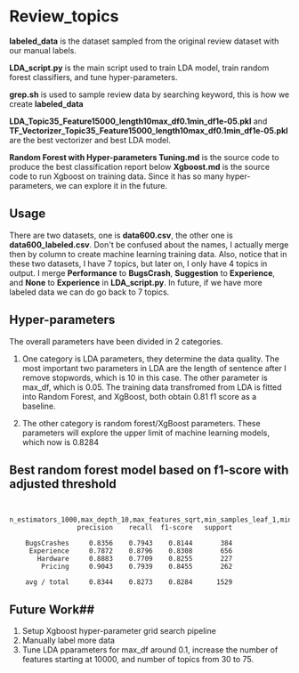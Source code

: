 # Review_topics

**labeled_data** is the dataset sampled from the original review dataset with our manual labels.

**LDA_script.py** is the main script used to train LDA model, train random forest classifiers, and tune hyper-parameters.

**grep.sh** is used to sample review data by searching keyword, this is how we create **labeled_data**

**LDA_Topic35_Feature15000_length10max_df0.1min_df1e-05.pkl** and **TF_Vectorizer_Topic35_Feature15000_length10max_df0.1min_df1e-05.pkl** are the best vectorizer and best LDA model.

**Random Forest with Hyper-parameters Tuning.md** is the source code to produce the best classification report below 
**Xgboost.md** is the source code to run Xgboost on training data. Since it has so many hyper-parameters, we can explore it in the future.

## Usage
There are two datasets, one is **data600.csv**, the other one is **data600_labeled.csv**. Don't be confused about the names, I actually merge then by column to create machine learning training data. Also, notice that in these two datasets, I have 7 topics, but later on, I only have 4 topics in output. I merge **Performance** to **BugsCrash**, **Suggestion** to **Experience**, and **None** to **Experience** in **LDA_script.py**. In future, if we have more labeled data we can do go back to 7 topics.

## Hyper-parameters
The overall parameters have been divided in 2 categories.

1. One category is LDA parameters, they determine the data quality. The most important two parameters in LDA are the length of sentence after I remove stopwords, which is 10 in this case. The other parameter is max_df, which is 0.05. The training data transfromed from LDA is fitted into Random Forest, and XgBoost, both obtain 0.81 f1 score as a baseline.

2. The other category is random forest/XgBoost parameters. These parameters will explore the upper limit of machine learning models, which now is 0.8284


## Best random forest model based on f1-score with adjusted threshold

```

    n_estimators_1000,max_depth_10,max_features_sqrt,min_samples_leaf_1,min_samples_split_2
                 precision    recall  f1-score   support
    
    BugsCrashes     0.8356    0.7943    0.8144       384
     Experience     0.7872    0.8796    0.8308       656
       Hardware     0.8883    0.7709    0.8255       227
        Pricing     0.9043    0.7939    0.8455       262
    
    avg / total     0.8344    0.8273    0.8284      1529
```

## Future Work##
1. Setup Xgboost hyper-parameter grid search pipeline
2. Manually label more data
3. Tune LDA pparameters for max_df around 0.1, increase the number of features starting at 10000, and number of topics from 30 to 75.
